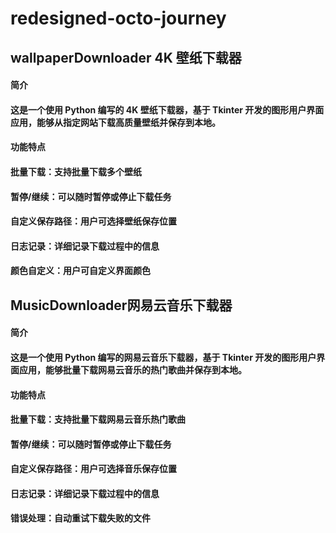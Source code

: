 # redesigned-octo-journey
## wallpaperDownloader 4K 壁纸下载器
#### 简介 
#### 这是一个使用 Python 编写的 4K 壁纸下载器，基于 Tkinter 开发的图形用户界面应用，能够从指定网站下载高质量壁纸并保存到本地。
#### 功能特点
#### 批量下载：支持批量下载多个壁纸
#### 暂停/继续：可以随时暂停或停止下载任务
#### 自定义保存路径：用户可选择壁纸保存位置
#### 日志记录：详细记录下载过程中的信息
#### 颜色自定义：用户可自定义界面颜色
## MusicDownloader网易云音乐下载器
#### 简介
#### 这是一个使用 Python 编写的网易云音乐下载器，基于 Tkinter 开发的图形用户界面应用，能够批量下载网易云音乐的热门歌曲并保存到本地。
#### 功能特点
#### 批量下载：支持批量下载网易云音乐热门歌曲
#### 暂停/继续：可以随时暂停或停止下载任务
#### 自定义保存路径：用户可选择音乐保存位置
#### 日志记录：详细记录下载过程中的信息
#### 错误处理：自动重试下载失败的文件
